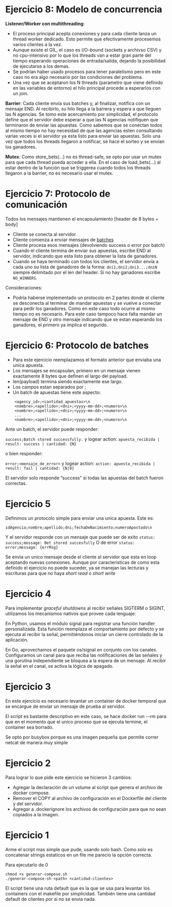 # Ejercicio 8: Modelo de concurrencia

**Listener/Worker con multithreading**:
* El proceso principal acepta conexiones y para cada cliente lanza un thread worker dedicado. Esto permite que efectivamente procesemos varios clientes a la vez.
* Aunque existe el GIL, el caso es I/O-bound (sockets y archivso CSV) y no cpu-intensivo por lo que los threads van a estar gran parte del tiempo esperando operaciones de entrada/salida, dejando la posibilidad de ejecutarse a los demas.
* Se podrían haber usado procesos para tener paralelismo pero en este caso no era algo necesario por las condiciones del problema.
* Una vez que se aceptaron los N threads (parametro que viene definido en las variables de entorno) el hilo principal procede a esperarlos con un join.

**Barrier**:
Cada cliente envía sus batches y, al finalizar, notifica con un mensaje END. Al recibirlo, su hilo llega a la barrera y espera a que lleguen las N agencias. Se tomo este acercamiento por simplicidad, el protocolo define que el servidor debe esperar a que las N agencias notifiquen que terminaron de enviar las apuestas. Como sabemos que se conectan todos al mismo tiempo no hay necesidad de que las agencias esten consultando varias veces si el servidor ya esta listo para enviar las apuestas. Solo una vez que todos los threads llegaron a notificar, se hace el sorteo y se envian los ganadores.

**Mutex**:
Como store_bets(...) no es thread-safe, se opto por usar un mutex para que cada thread pueda acceder a ella. En el caso de load_bets(...) al estar dentro de la función
que se triggerea cuando todos los threads llegaron a la barrier, no es necesario usar el mutex.

# Ejercicio 7: Protocolo de comunicación

Todos los mensajes mantienen el encapsulamiento [header de 8 bytes + body]

* Cliente se conecta al servidor
* Cliente comienza a enviar mensajes de [batches](#protocolo-de-batches)
* Cliente procesa esos mensajes (devolviendo success o error por batch)
* Cuando el cliente termina de enviar sus apuestas, escribe END al servidor, indicando que esta listo para obtener la lista de ganadores.
* Cuando se haya terminado con todos los clientes, el servidor envía a cada uno su lista de ganadores de la forma: `dni1;dni2;dni3...;dniN` siempre delimitado por el len del header. Si no hay ganadores escribe `NO_WINNERS`.

Consideraciones: 
* Podría haberse implementado un protocolo en 2 partes donde el cliente se desconecta al terminar de mandar apuestas y se vuelve a conectar para pedir los ganadores. Como en este caso todo ocurre al mismo tiempo no es necesario. Para este caso tampoco hace falta mandar un mensaje de END y otro mensaje indicando que se estan esperando los ganadores, el primero ya implica el segundo.

# Ejercicio 6: Protocolo de batches

* Para este ejercicio reemplazamos el formato anterior que enviaba una unica apuesta.
* Los mensajes se encapsulan, primero en un mensaje vienen exactamente 8 bytes que definen el largo del payload.
* len(payload) termina siendo exactamente ese largo.
* Los campos estan separados por ;
* Un batch de apuestas tiene este aspecto:

```
    <agency_id>;<cantidad_apuestas>\n 
    <nombre>;<apellido>;<dni>;<yyyy-mm-dd>;<numero>\n
    <nombre>;<apellido>;<dni>;<yyyy-mm-dd>;<numero>\n
    ...
    <nombre>;<apellido>;<dni>;<yyyy-mm-dd>;<numero>\n
```

Ante un batch, el servidor puede responder:

`success;Batch stored successfully.` y logear action: `apuesta_recibida | result: success | cantidad: {N}`

o bien responder:

`error;<mensaje_de_error>` y logear action: `action: apuesta_recibida | result: fail | cantidad: {N|0}`

El servidor solo responde “success” si todas las apuestas del batch fueron correctas.

# Ejercicio 5

Definimos un protocolo simple para enviar una unica apuesta. Este es:

`idAgencia;nombre;apellido;dni;fechaDeNacimiento;numeroApostado\n`

Y el servidor responde con un mensaje que puede ser de exito `status: success;message: Bet stored succesfully` O de error `status: error;message: {errMsg}`

Se envia un unico mensaje desde el cliente al servidor que esta en loop aceptando nuevas conexiones. Aunque por caracteristicas de como esta definido el ejercicio no puede suceder, ya se manejan las lecturas y escrituras para que no haya _short read_ o _short write_

# Ejercicio 4

Para implementar _graceful shutdowns_ al recibir señales SIGTERM o SIGINT, utilizamos los mecanismos nativos que provee cada lenguaje:

En Python, usamos el módulo signal para registrar una función handler personalizada. Esta función reemplaza el comportamiento por defecto y se ejecuta al recibir la señal, permitiéndonos iniciar un cierre controlado de la aplicación.

En Go, aprovechamos el paquete os/signal en conjunto con los canales. Configuramos un canal para que reciba las notificaciones de las señales y una gorutina independiente se bloquea a la espera de un mensaje. Al recibir la señal en el canal, se activa la lógica de apagado.

# Ejercicio 3

En este ejercicio es necesario levantar un container de docker temporal que se encargue de enviar un mensaje de prueba al servidor.

El script es bastante descriptivo en este caso, se hace docker run --rm para que en el momento que el unico proceso que se ejecuta termine, el container sea borrado.

Se opto por busybox porque es una imagen pequeña que permite correr netcat de manera muy simple

# Ejercicio 2

Para lograr lo que pide este ejercicio se hicieron 3 cambios:
* Agregar la declaración de un volume al script que genera el archivo de docker compose.
* Remover el COPY al archivo de configuración en el Dockerfile del cliente y del servidor.
* Agregar a .dockerignore los archivos de configuración para que no sean copiados a la imagen.

# Ejercicio 1

Arme el script mas simple que pude, usando solo bash. Como solo es concatenar strings estaticos en un file me parecio la opción correcta.

Para ejecutarlo de 0

```
chmod +x generar-compose.sh
./generar-compose-sh <path> <cantidad-clientes>
```

El script tiene una ruta default que es la que se usa para levantar los containers con el makefile por simplicidad. También tiene una cantidad default de clientes por si no se envia nada.